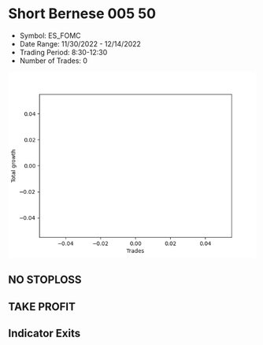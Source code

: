 # Short Bernese 005 50 
- Symbol: ES_FOMC
- Date Range: 11/30/2022 - 12/14/2022
- Trading Period: 8:30-12:30
- Number of Trades: 0

![Plot](ShortBernese00550ES_FOMC.png)
## NO STOPLOSS














## TAKE PROFIT











## Indicator Exits


